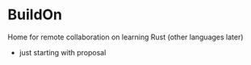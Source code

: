# BuildOn

Home for remote collaboration on learning Rust (other languages later)
- just starting with proposal
